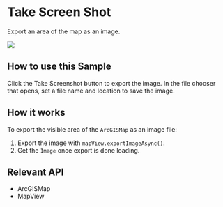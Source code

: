 <h1>Take Screen Shot</h1>

<p>Export an area of the map as an image.</p>

<p><img src="TakeScreenShot.png"/></p>

<h2>How to use this Sample</h2>

Click the Take Screenshot button to export the image. In the file chooser that opens, set a file name and location to
 save the image.

<h2>How it works</h2>

<p>To export the visible area of the <code>ArcGISMap</code> as an image file:</p>

<ol>
    <li>Export the image with <code>mapView.exportImageAsync()</code>.</li>
    <li>Get the <code>Image</code> once export is done loading.</li>
</ol>

<h2>Relevant API</h2>

<ul>
    <li>ArcGISMap</li>
    <li>MapView</li>
</ul>

